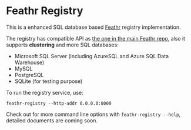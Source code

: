 # Feathr Registry

This is a enhanced SQL database based [Feathr](https://github.com/linkedin/feathr) registry implementation.

The registry has compatible API as [the one in the main Feathr repo](https://github.com/linkedin/feathr/tree/main/registry), also it supports **clustering** and more SQL databases:

* Microsoft SQL Server (including AzureSQL and Azure SQL Data Warehouse)
* MySQL
* PostgreSQL
* SQLite (for testing purpose)

To run the registry service, use:
```
feathr-registry --http-addr 0.0.0.0:8000
```

Check out for more command line options with `feathr-registry --help`, detailed documents are coming soon.